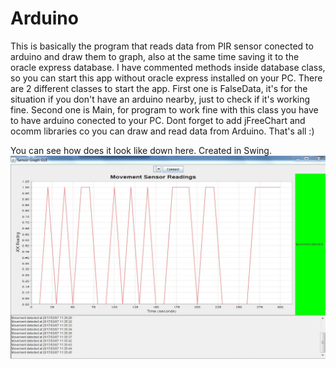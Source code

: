 # Arduino
This is basically the program that reads data from PIR sensor conected to arduino and draw them to graph, also at the same time saving it
to the oracle express database. I have commented methods inside database class, so you can start this app without oracle express installed on your PC. There are 2 different classes to start the app. First one is FalseData, it's for the situation if you don't
have an arduino nearby, just to check if it's working fine. Second one is Main, for program to work fine with this class you have to have
arduino conected to your PC. Dont forget to add jFreeChart and ocomm libraries co you can draw and read data from Arduino. That's all :)

You can see how does it look like down here. Created in Swing. 
![Example](Arduino_PIR.jpg "How does it look like")
